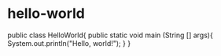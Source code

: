 # hello-world

public class HelloWorld{
  public static void main (String [] args){
    System.out.println("Hello, world!");
    }
}    
